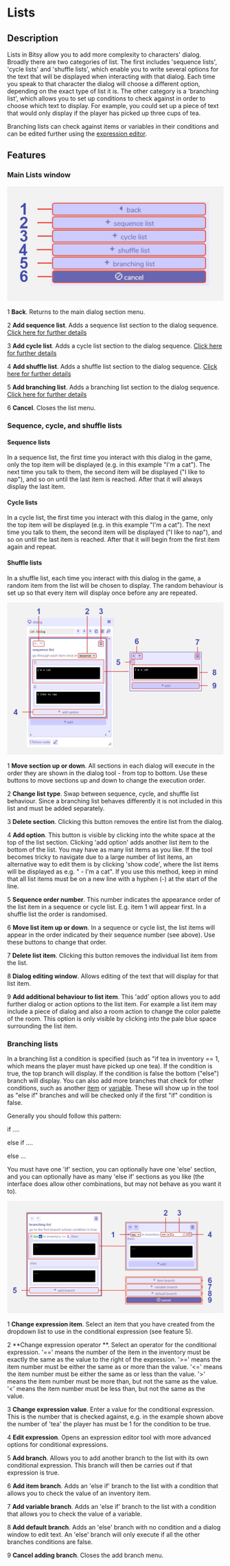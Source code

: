 # Lists

## Description
Lists in Bitsy allow you to add more complexity to characters' dialog. Broadly there are two categories of list. The first includes 'sequence lists', 'cycle lists' and 'shuffle lists', which enable you to write several options for the text that will be displayed when interacting with that dialog. Each time you speak to that character the dialog will choose a different option, depending on the exact type of list it is. The other category is a 'branching list', which allows you to set up conditions to check against in order to choose which text to display. For example, you could set up a piece of text that would only display if the player has picked up three cups of tea. 

Branching lists can check against items or variables in their conditions and can be edited further using the [expression editor](../dialog/expressionEditor). 

## Features

### Main Lists window

![lists diagram](.images/listsDiagram01.JPG)

1 **Back**. Returns to the main dialog section menu.

2 **Add sequence list**. Adds a sequence list section to the dialog sequence. [Click here for further details](/tools/dialog/lists#sequence-cycle-and-shuffle-lists)

3 **Add cycle list**. Adds a cycle list section to the dialog sequence. [Click here for further details](/tools/dialog/lists#sequence-cycle-and-shuffle-lists)

4 **Add shuffle list**. Adds a shuffle list section to the dialog sequence. [Click here for further details](/tools/dialog/lists#sequence-cycle-and-shuffle-lists)

5 **Add branching list**. Adds a branching list section to the dialog sequence. [Click here for further details](/tools/dialog/lists#branching-lists)

6 **Cancel**. Closes the list menu.

### Sequence, cycle, and shuffle lists

#### Sequence lists

In a sequence list, the first time you interact with this dialog in the game, only the top item will be displayed (e.g. in this example "I'm a cat"). The next time you talk to them, the second item will be displayed ("I like to nap"), and so on until the last item is reached. After that it will always display the last item.

#### Cycle lists

In a cycle list, the first time you interact with this dialog in the game, only the top item will be displayed (e.g. in this example "I'm a cat"). The next time you talk to them, the second item will be displayed ("I like to nap"), and so on until the last item is reached. After that it will begin from the first item again and repeat. 

#### Shuffle lists

In a shuffle list, each time you interact with this dialog in the game, a random item from the list will be chosen to display. The random behaviour is set up so that every item will display once before any are repeated. 

![sequence, cycle, and shuffle lists diagram](.images/listsDiagram02.JPG)

1 **Move section up or down**. All sections in each dialog will execute in the order they are shown in the dialog tool - from top to bottom. Use these buttons to move sections up and down to change the execution order.

2 **Change list type**. Swap between sequence, cycle, and shuffle list behaviour. Since a branching list behaves differently it is not included in this list and must be added separately.

3 **Delete section**. Clicking this button removes the entire list from the dialog.

4 **Add option**. This button is visible by clicking into the white space at the top of the list section. Clicking 'add option' adds another list item to the bottom of the list. You may have as many list items as you like. If the tool becomes tricky to navigate due to a large number of list items, an alternative way to edit them is by clicking 'show code', where the list items will be displayed as e.g. " - I'm a cat". If you use this method, keep in mind that all list items must be on a new line with a hyphen (-) at the start of the line.

5 **Sequence order number**. This number indicates the appearance order of the list item in a sequence or cycle list. E.g. item 1 will appear first. In a shuffle list the order is randomised.

6 **Move list item up or down**. In a sequence or cycle list, the list items will appear in the order indicated by their sequence number (see above). Use these buttons to change that order.

7 **Delete list item**. Clicking this button removes the individual list item from the list.

8 **Dialog editing window**. Allows editing of the text that will display for that list item.

9 **Add additional behaviour to list item**. This 'add' option allows you to add further dialog or action options to the list item. For example a list item may include a piece of dialog and also a room action to change the color palette of the room. This option is only visible by clicking into the pale blue space surrounding the list item.

### Branching lists

In a branching list a condition is specified (such as "if tea in inventory == 1, which means the player must have picked up one tea). If the condition is true, the top branch will display. If the condition is false the bottom ("else") branch will display. You can also add more branches that check for other conditions, such as another [item](../paint/#item) or [variable](../inventory/#variables). These will show up in the tool as "else if" branches and will be checked only if the first "if" condition is false.  

Generally you should follow this pattern:

if ....

else if ....

else ...

You must have one 'if' section, you can optionally have one 'else' section, and you can optionally have as many 'else if' sections as you like (the interface does allow other combinations, but may not behave as you want it to).

![branching lists diagram](.images/listsDiagram03.JPG)

1 **Change expression item**. Select an item that you have created from the dropdown list to use in the conditional expression (see feature 5).

2 **Change expression operator **. Select an operator for the conditional expression. '==' means the number of the item in the inventory must be exactly the same as the value to the right of the expression. '>=' means the item number must be either the same as or more than the value. '<=' means the item number must be either the same as or less than the value.  '>' means the item number must be more than, but not the same as the value. '<' means the item number must be less than, but not the same as the value.

3 **Change expression value**. Enter a value for the conditional expression. This is the number that is checked against, e.g. in the example shown above the number of 'tea' the player has must be 1 for the condition to be true.

4 **Edit expression**. Opens an expression editor tool with more advanced options for conditional expressions.

5 **Add branch**. Allows you to add another branch to the list with its own conditional expression. This branch will then be carries out if that expression is true.

6 **Add item branch**. Adds an 'else if' branch to the list with a condition that allows you to check the value of an inventory item.

7 **Add variable branch**. Adds an 'else if' branch to the list with a condition that allows you to check the value of a variable.

8 **Add default branch**. Adds an 'else' branch with no condition and a dialog window to edit text. An 'else' branch will only execute if all the other branches conditions are false.

9 **Cancel adding branch**. Closes the add branch menu.